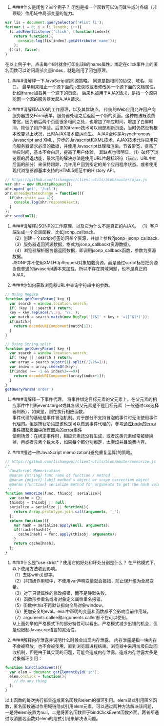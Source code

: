 
1. ####什么是闭包？举个例子？
闭包是指一个函数可以访问其生成时各级（非顶级）作用域中局部变量的能力。  
```js
var lis = document.querySelector('#list li');
for(var i = 0; i < li.length; i++){
  li.addEventListener('click', (function(index){
    return function(){
      console.log(lis[index].getAttribute('name'));
    };
  })(i), false);
}
```
在以上例子中，点击每个li时就会打印出该li的name属性。绑定在click事件上的匿名函数可以访问局部变量index，就是利用了闭包原理。

1. ####请解释一下JavaScript的同源策略。
同源是指相同的协议、域名、端口。
最早用来阻止一个源下面的js去获取或者修改另一个源下面的文档属性，比如iframe加载另一个源下的页面。
后来也被用于AJAX请求，是指一个源只能同一个源的服务器发起AJAX请求。    

1. ####请解释AJAX的工作原理，以及其优缺点。
传统的Web应用允许用户向服务器提交Form表单，服务器处理之后返回一个新的页面。这种做法既浪费带宽，因为前后两个页面很多相同之处，也增加了响应时间，增加了白屏时间，降低了用户体验。后来的iframe技术可以局部刷新页面，当时仍然没有根本改变以上状况，此时AJAX技术应运而生。
AJAX全称是Asynchronous Javascript and XML，异步的Javascript和XML技术。AJAX技术允许应用只向服务器请求必须的数据，并使用Javascript处理和渲染。节省带宽，提高了响应时间，基本不会白屏，提高了用户体验。
其缺点也很明显，（1）破坏了浏览器的后退功能，最常用的解决办法是使用URL片段标识符（锚点，URL中#后面的部分）来保持跟踪，允许用户回到指定的某个应用程序状态。或者使用现代浏览器都基本支持的HTML5规范中的History API。
```javascript
// https://github.com/lichangwei/client-utils/blob/master/ajax.js
var xhr = new XMLHttpRequest();
xhr.open('get', '/url');
xhr.onreadystatechange = function(){
  if(xhr.state === 4){
    console.log(xhr.responseText);
  }
};
xhr.send(null);
```

1. ####请解释JSONP的工作原理，以及它为什么不是真正的AJAX。
（1）客户端生成一个全局函数，比如jsonp_callback。  
（2）创建一个script标签访问某个资源，并加上参数?jsonp=jsonp_callback.  
（3）服务器返回资源数据，格式为jsonp_callback(资源数据)。  
（4）浏览器解析服务器返回数据，即调用jsonp_callback函数，参数为资源数据。  
JSONP并不使用XMLHttpRequest对象加载资源，而是通过script标签把资源当做普通的javascript脚本来加载，所以不存在跨域问题，也不是真正的AJAX。

1. ####你如何获取浏览器URL中查询字符串中的参数。
```javascript
// Using RegExp  
function getQueryParam( key ){
  var search = window.location.search;
  if( !key || !search ) return;
  key = key.replace(/\./g, '\\.');
  var match = search.match(new RegExp('[?&]' + key + '=([^&]*)'));
  if(match){
    return decodeURIComponent(match[1]);
  }
}
```
```javascript
// Using String.split
function getQueryParam( key ){
  var search = window.location.search;
  if( !key || !search ) return;
  var array = search.substr(1).split(/[\?&=]/);
  var index = array.indexOf(key);
  if(index !== -1 && index%2===0){
    return decodeURIComponent(array[index+1]);
  }
}
getQueryParam('order')
```

1. ####请解释一下事件代理。
将事件绑定目标元素的父元素上。在父元素的相应事件中判断event.target或其各级父元素是不是目标元素（一般通过css选择器判断），如果是，则在执行相应函数。  
事件代理的基础是事件冒泡机制。对于部分不支持冒泡的事件时无法使用事件代理的。但是捕获阶段应该也是可以做到事件代理的，参考[通过body的error事件捕获页面中所有图片的error事件](./2013-06-06-Events-in-Capture-Phase.md)  
使用场景：在绑定事件时，相应元素还没有生成，或者这类元素经常被替换掉，再或者元素个数太多，如果每个都分别绑定，太麻烦并且浪费内存。  

1. ####描述一种JavaScript memoization(避免重复运算)的策略。
```javascript
// https://github.com/lichangwei/client-utils/blob/master/memorize.js
/*
  JavaScript Momorization
  @param {string} func name of function / method
  @param {object} [obj] mothed's object or scope correction object
  @param {function} serialize method for arguments to get the hash value.
 */
function memorize(func, thisobj, serialize){
  var cache = {};
  thisobj = thisobj || null;
  serialize = serialize || function(){
    return Array.prototype.join.call(arguments, '_');
  };
  return function(){
    var hash = serialize.apply(null, arguments);
    if(!cache[hash]){
      cache[hash] = func.apply(thisobj, arguments);
    }
    return cache[hash];
  };
}
```
1. ####什么是"use strict"？使用它的好处和坏处分别是什么？
在严格模式下，以下使用方法收到影响。  
（1）去除with关键字。  
（2）非顶级作用域中，不使用var声明变量就会报错，防止误升级为全局变量。  
（3）对于只读属性的修改报错，而不是静默失败。  
（4）函数形参重名或者对象定义属性重名报错。  
（5）函数中this不再默认指向全局对象window。  
（6）更加安全的eval。eval中声明的变量和函数都不会影响当前作用域。  
（7）arguments.callee和arguments.caller都不在可以使用。  
从上面列举的严格模式下的部分特性可以看出，严格模式减少出错的机会，但是也限制Javascrip语言的灵活性。  

1. ####解释内存泄露并说明什么时候会出现内存泄露。
内存泄露是指一块内存不会被释放，也不会被使用，直到浏览器进程结束。浏览器中采用垃圾自动回收机制，但是由于其实现的问题，可能会造成内存泄露。造成内存泄露大多是对象循环引用：
```javascript
function bindClickEvent(){
  var elem = document.getElementById('id');
  elem.onclick = function(){
    // do any thing
  }; 
}
```
以上函数的每次执行都会造成匿名函数和elem的循环引用。elem显式引用匿名函数，匿名函数通过作用域链隐式引用elem元素。可以通过两种方法解决该问题，一是将elem设置为null，二是将匿名函数置于bindClickEvent函数外面。两者都通过取消匿名函数对elem的隐式引用来解决该问题。
